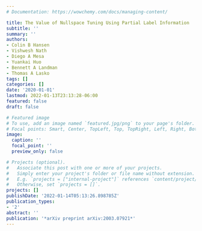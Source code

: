 ```yaml
---
# Documentation: https://wowchemy.com/docs/managing-content/

title: The Value of Nullspace Tuning Using Partial Label Information
subtitle: ''
summary: ''
authors:
- Colin B Hansen
- Vishwesh Nath
- Diego A Mesa
- Yuankai Huo
- Bennett A Landman
- Thomas A Lasko
tags: []
categories: []
date: '2020-01-01'
lastmod: 2022-01-13T23:13:28-06:00
featured: false
draft: false

# Featured image
# To use, add an image named `featured.jpg/png` to your page's folder.
# Focal points: Smart, Center, TopLeft, Top, TopRight, Left, Right, BottomLeft, Bottom, BottomRight.
image:
  caption: ''
  focal_point: ''
  preview_only: false

# Projects (optional).
#   Associate this post with one or more of your projects.
#   Simply enter your project's folder or file name without extension.
#   E.g. `projects = ["internal-project"]` references `content/project/deep-learning/index.md`.
#   Otherwise, set `projects = []`.
projects: []
publishDate: '2022-01-14T05:13:26.898785Z'
publication_types:
- '2'
abstract: ''
publication: '*arXiv preprint arXiv:2003.07921*'
---
```

